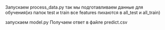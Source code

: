Запускаем process_data.py
так мы подготавливаем данные для обучения(из папок test и train все features пихаются в all_test и all_train)

запускаем model.py
Получаем ответ в файле predict.csv